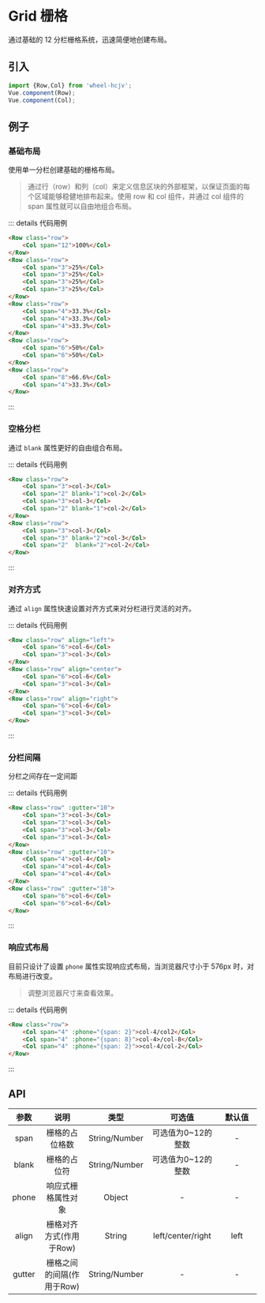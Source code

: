 # Grid 栅格
通过基础的 12 分栏栅格系统，迅速简便地创建布局。

## 引入
```js
import {Row,Col} from 'wheel-hcjv';
Vue.component(Row);
Vue.component(Col);
```

## 例子
### 基础布局
使用单一分栏创建基础的栅格布局。

<w-grid></w-grid>

> 通过行（row）和列（col）来定义信息区块的外部框架，以保证页面的每个区域能够稳健地排布起来。使用 row 和 col 组件，并通过 col 组件的 span 属性就可以自由地组合布局。

::: details 代码用例
```html
<Row class="row">
    <Col span="12">100%</Col>
</Row>
<Row class="row">
    <Col span="3">25%</Col>
    <Col span="3">25%</Col>
    <Col span="3">25%</Col>
    <Col span="3">25%</Col>
</Row>
<Row class="row">
    <Col span="4">33.3%</Col>
    <Col span="4">33.3%</Col>
    <Col span="4">33.3%</Col>
</Row>
<Row class="row">
    <Col span="6">50%</Col>
    <Col span="6">50%</Col>
</Row>
<Row class="row">
    <Col span="8">66.6%</Col>
    <Col span="4">33.3%</Col>
</Row>
```
:::

### 空格分栏
通过 `blank` 属性更好的自由组合布局。

<w-grid-blank></w-grid-blank>

::: details 代码用例
```html
<Row class="row">
    <Col span="3">col-3</Col>
    <Col span="2" blank="1">col-2</Col>
    <Col span="3">col-3</Col>
    <Col span="2" blank="1">col-2</Col>
</Row>
<Row class="row">
    <Col span="3">col-3</Col>
    <Col span="3" blank="2">col-3</Col>
    <Col span="2"  blank="2">col-2</Col>
</Row>
```
:::

### 对齐方式
通过 `align` 属性快速设置对齐方式来对分栏进行灵活的对齐。

<w-grid-align></w-grid-align>

::: details 代码用例
```html
<Row class="row" align="left">
    <Col span="6">col-6</Col>
    <Col span="3">col-3</Col>
</Row>
<Row class="row" align="center">
    <Col span="6">col-6</Col>
    <Col span="3">col-3</Col>
</Row>
<Row class="row" align="right">
    <Col span="6">col-6</Col>
    <Col span="3">col-3</Col>
</Row>
```
:::

### 分栏间隔
分栏之间存在一定间距

<w-grid-gutter></w-grid-gutter>

::: details 代码用例
```html
<Row class="row" :gutter="10">
    <Col span="3">col-3</Col>
    <Col span="3">col-3</Col>
    <Col span="3">col-3</Col>
    <Col span="3">col-3</Col>
</Row>
<Row class="row" :gutter="10">
    <Col span="4">col-4</Col>
    <Col span="4">col-4</Col>
    <Col span="4">col-4</Col>
</Row>
<Row class="row" :gutter="10">
    <Col span="6">col-6</Col>
    <Col span="6">col-6</Col>
</Row>
```
:::

### 响应式布局
目前只设计了设置 `phone` 属性实现响应式布局，当浏览器尺寸小于 576px 时，对布局进行改变。

<w-grid-phone></w-grid-phone>

> 调整浏览器尺寸来查看效果。

::: details 代码用例
```html
<Row class="row">
    <Col span="4" :phone="{span: 2}">col-4/col2</Col>
    <Col span="4" :phone="{span: 8}">col-4>/col-8</Col>
    <Col span="4" :phone="{span: 2}">>col-4/col-2</Col>
</Row>
```
:::

## API

| 参数 | 说明 | 类型 | 可选值 | 默认值 |
| :-: |:-:| :-:|:-:| :-: | 
| span | 栅格的占位格数 | String/Number | 可选值为0~12的整数 | -<img width=200/> |         
| blank | 栅格的占位符  |  String/Number | 可选值为0~12的整数 | - |
| phone | 响应式栅格属性对象 | Object | - | - |
| align | 栅格对齐方式(作用于Row) | String | left/center/right | left |
| gutter | 栅格之间的间隔(作用于Row) | String/Number | - | - |